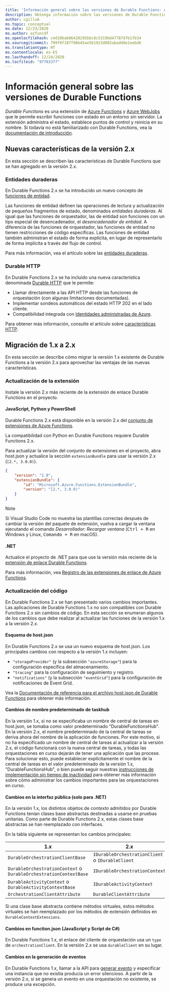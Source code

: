 ```yaml
---
title: 'Información general sobre las versiones de Durable Functions: Azure Functions'
description: Obtenga información sobre las versiones de Durable Functions.
author: cgillum
ms.topic: conceptual
ms.date: 12/23/2020
ms.author: azfuncdf
ms.openlocfilehash: c4d10bab06428295bbc8c5319bd47787d7b1fb34
ms.sourcegitcommit: 799f0f187f96b45ae561923d002abad40e1eebd6
ms.translationtype: HT
ms.contentlocale: es-ES
ms.lasthandoff: 12/24/2020
ms.locfileid: "97763377"
---
```

# <a name="durable-functions-versions-overview"></a>Información general sobre las versiones de Durable Functions

*Durable Functions* es una extensión de [Azure Functions](../functions-overview.md) y [Azure WebJobs](../../app-service/webjobs-create.md) que le permite escribir funciones con estado en un entorno sin servidor. La extensión administra el estado, establece puntos de control y reinicia en su nombre. Si todavía no está familiarizado con Durable Functions, vea la [documentación de introducción](durable-functions-overview.md).

## <a name="new-features-in-2x"></a>Nuevas características de la versión 2.x

En esta sección se describen las características de Durable Functions que se han agregado en la versión 2.x.

### <a name="durable-entities"></a>Entidades duraderas

En Durable Functions 2.x se ha introducido un nuevo concepto de [funciones de entidad](durable-functions-entities.md).

Las funciones de entidad definen las operaciones de lectura y actualización de pequeños fragmentos de estado, denominados *entidades duraderas*. Al igual que las funciones de orquestador, las de entidad son funciones con un tipo especial de desencadenador, el *desencadenador de entidad*. A diferencia de las funciones de orquestador, las funciones de entidad no tienen restricciones de código específicas. Las funciones de entidad también administran el estado de forma explícita, en lugar de representarlo de forma implícita a través del flujo de control.

Para más información, vea el artículo sobre las [entidades duraderas](durable-functions-entities.md).

### <a name="durable-http"></a>Durable HTTP

En Durable Functions 2.x se ha incluido una nueva característica denominada [Durable HTTP](durable-functions-http-features.md#consuming-http-apis) que le permite:

* Llamar directamente a las API HTTP desde las funciones de orquestación (con algunas limitaciones documentadas).
* Implementar sondeos automáticos del estado HTTP 202 en el lado cliente.
* Compatibilidad integrada con [Identidades administradas de Azure](../../active-directory/managed-identities-azure-resources/overview.md).

Para obtener más información, consulte el artículo sobre [características HTTP](durable-functions-http-features.md#consuming-http-apis).

## <a name="migrate-from-1x-to-2x"></a>Migración de 1.x a 2.x

En esta sección se describe cómo migrar la versión 1.x existente de Durable Functions a la versión 2.x para aprovechar las ventajas de las nuevas características.

### <a name="upgrade-the-extension"></a>Actualización de la extensión

Instale la versión 2.x más reciente de la extensión de enlace Durable Functions en el proyecto.

#### <a name="javascript-python-and-powershell"></a>JavaScript, Python y PowerShell

Durable Functions 2.x está disponible en la versión 2.x del [conjunto de extensiones de Azure Functions](../functions-bindings-register.md#extension-bundles).

La compatibilidad con Python en Durable Functions requiere Durable Functions 2.x.

Para actualizar la versión del conjunto de extensiones en el proyecto, abra host.json y actualice la sección `extensionBundle` para usar la versión 2.x (`[2.*, 3.0.0)`).

```json
{
    "version": "2.0",
    "extensionBundle": {
        "id": "Microsoft.Azure.Functions.ExtensionBundle",
        "version": "[2.*, 3.0.0)"
    }
}
```

> [!NOTE]
> Si Visual Studio Code no muestra las plantillas correctas después de cambiar la versión del paquete de extensión, vuelva a cargar la ventana ejecutando el comando *Desarrollador: Recargar ventana* (<kbd>Ctrl + R</kbd> en Windows y Linux, <kbd>Comando + R</kbd> en macOS).

#### <a name="net"></a>.NET

Actualice el proyecto de .NET para que use la versión más reciente de la [extensión de enlace Durable Functions](https://www.nuget.org/packages/Microsoft.Azure.WebJobs.Extensions.DurableTask).

Para más información, vea [Registro de las extensiones de enlace de Azure Functions](../functions-bindings-register.md#local-csharp).

### <a name="update-your-code"></a>Actualización del código

En Durable Functions 2.x se han presentado varios cambios importantes. Las aplicaciones de Durable Functions 1.x no son compatibles con Durable Functions 2.x sin cambios de código. En esta sección se enumeran algunos de los cambios que debe realizar al actualizar las funciones de la versión 1.x a la versión 2.x.

#### <a name="hostjson-schema"></a>Esquema de host.json

En Durable Functions 2.x se usa un nuevo esquema de host.json. Los principales cambios con respecto a la versión 1.x incluyen:

* `"storageProvider"` (y la subsección `"azureStorage"`) para la configuración específica del almacenamiento.
* `"tracing"` para la configuración de seguimiento y registro.
* `"notifications"` (y la subsección `"eventGrid"`) para la configuración de notificaciones de Event Grid.

Vea la [Documentación de referencia para el archivo host.json de Durable Functions](durable-functions-bindings.md#durable-functions-2-0-host-json) para obtener más información.

#### <a name="default-taskhub-name-changes"></a>Cambios de nombre predeterminado de taskhub

En la versión 1.x, si no se especificaba un nombre de central de tareas en host.json, se tomaba como valor predeterminado "DurableFunctionsHub". En la versión 2.x, el nombre predeterminado de la central de tareas se deriva ahora del nombre de la aplicación de funciones. Por este motivo, si no ha especificado un nombre de central de tareas al actualizar a la versión 2.x, el código funcionará con la nueva central de tareas, y todas las orquestaciones en curso dejarán de tener una aplicación que las procese. Para solucionar esto, puede establecer explícitamente el nombre de la central de tareas en el valor predeterminado de la versión 1.x, "DurableFunctionsHub", o bien puede seguir nuestras [instrucciones de implementación sin tiempo de inactividad](durable-functions-zero-downtime-deployment.md) para obtener más información sobre cómo administrar los cambios importantes para las orquestaciones en curso.

#### <a name="public-interface-changes-net-only"></a>Cambios en la interfaz pública (solo para .NET)

En la versión 1.x, los distintos objetos de _contexto_ admitidos por Durable Functions tenían clases base abstractas destinadas a usarse en pruebas unitarias. Como parte de Durable Functions 2.x, estas clases base abstractas se han reemplazado con interfaces.

En la tabla siguiente se representan los cambios principales:

| 1.x | 2.x |
|----------|----------|
| `DurableOrchestrationClientBase` | `IDurableOrchestrationClient` o `IDurableClient` |
| `DurableOrchestrationContext` o `DurableOrchestrationContextBase` | `IDurableOrchestrationContext` |
| `DurableActivityContext` o `DurableActivityContextBase` | `IDurableActivityContext` |
| `OrchestrationClientAttribute` | `DurableClientAttribute` |

Si una clase base abstracta contiene métodos virtuales, estos métodos virtuales se han reemplazado por los métodos de extensión definidos en `DurableContextExtensions`.

#### <a name="functionjson-changes-javascript-and-c-script"></a>Cambios en function.json (JavaScript y Script de C#)

En Durable Functions 1.x, el enlace del cliente de orquestación usa un `type` de `orchestrationClient`. En la versión 2.x se usa `durableClient` en su lugar.

#### <a name="raise-event-changes"></a>Cambios en la generación de eventos

En Durable Functions 1.x, llamar a la API para [generar evento](durable-functions-external-events.md#send-events) y especificar una instancia que no existía producía un error silencioso. A partir de la versión 2.x, si se genera un evento en una orquestación no existente, se produce una excepción.
